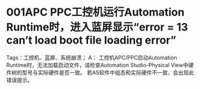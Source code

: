 # 001APC PPC工控机运行Automation Runtime时，进入蓝屏显示“error = 13 can’t load boot file loading error”
Tags：工控机、蓝屏、系统崩溃；
A： 
工控机APC/PPC启动Automation Runtime时，无法加载启动文件，请检查Automation Studio-Physical View中硬件树的型号与实际硬件是否一致。
若AS软件中组态和实际硬件不一致，会出现此错误提示。
